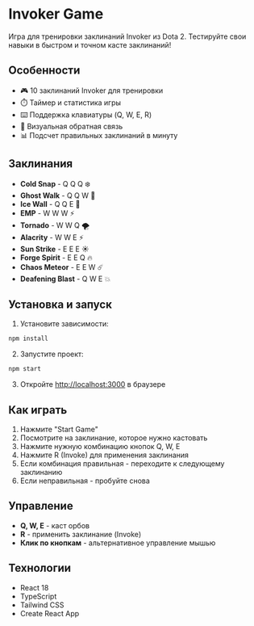 # Invoker Game

Игра для тренировки заклинаний Invoker из Dota 2. Тестируйте свои навыки в быстром и точном касте заклинаний!

## Особенности

- 🎮 10 заклинаний Invoker для тренировки
- ⏱️ Таймер и статистика игры
- ⌨️ Поддержка клавиатуры (Q, W, E, R)
- 🎯 Визуальная обратная связь
- 📊 Подсчет правильных заклинаний в минуту

## Заклинания

- **Cold Snap** - Q Q Q ❄️
- **Ghost Walk** - Q Q W 👻
- **Ice Wall** - Q Q E 🧊
- **EMP** - W W W ⚡
- **Tornado** - W W Q 🌪️
- **Alacrity** - W W E ⚡
- **Sun Strike** - E E E ☀️
- **Forge Spirit** - E E Q 🔥
- **Chaos Meteor** - E E W ☄️
- **Deafening Blast** - Q W E 💥

## Установка и запуск

1. Установите зависимости:
```bash
npm install
```

2. Запустите проект:
```bash
npm start
```

3. Откройте [http://localhost:3000](http://localhost:3000) в браузере

## Как играть

1. Нажмите "Start Game"
2. Посмотрите на заклинание, которое нужно кастовать
3. Нажмите нужную комбинацию кнопок Q, W, E
4. Нажмите R (Invoke) для применения заклинания
5. Если комбинация правильная - переходите к следующему заклинанию
6. Если неправильная - пробуйте снова

## Управление

- **Q, W, E** - каст орбов
- **R** - применить заклинание (Invoke)
- **Клик по кнопкам** - альтернативное управление мышью

## Технологии

- React 18
- TypeScript
- Tailwind CSS
- Create React App 